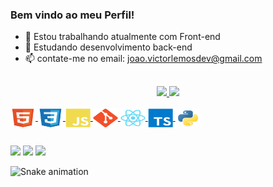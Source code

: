 ### Bem vindo ao meu Perfil!


- 🔭 Estou trabalhando atualmente com Front-end
- 🌱 Estudando desenvolvimento back-end
- 📫 contate-me no email: joao.victorlemosdev@gmail.com

##

<div align="center">
  <a href="https://github.com/jhonlemos">
  <img height="180em"  src="https://github-readme-stats.vercel.app/api?username=jhonlemos&show_icons=true&theme=tokyonight&include_all_commits=true&count_private=true"/>
  <img height="180em"  src="https://github-readme-stats.vercel.app/api/top-langs/?username=jhonlemos&layout=compact&langs_count=7&theme=tokyonight"/>
</div>

<div style="display: inline_block"><br>
 <img align="center" alt="Jhon-HTML" height="30" width="40" src="https://raw.githubusercontent.com/devicons/devicon/master/icons/html5/html5-original.svg">
  <img align="center" alt="Jhon-CSS" height="30" width="40" src="https://raw.githubusercontent.com/devicons/devicon/master/icons/css3/css3-original.svg">
 <img align="center" alt="Jhon-Js" height="30" width="40" src="https://raw.githubusercontent.com/devicons/devicon/master/icons/javascript/javascript-plain.svg">
   <img align="center" alt="Jhon-git" height="30" width="40" src="https://raw.githubusercontent.com/devicons/devicon/master/icons/git/git-original.svg">
  <img align="center" alt="Jhon-React" height="30" width="40" src="https://raw.githubusercontent.com/devicons/devicon/master/icons/react/react-original.svg">
    <img align="center" alt="Jhon-Ts" height="30" width="40" src="https://raw.githubusercontent.com/devicons/devicon/master/icons/typescript/typescript-plain.svg">
  <img align="center" alt="Jhon-Python" height="30" width="40" src="https://raw.githubusercontent.com/devicons/devicon/master/icons/python/python-original.svg">
</div>
  
  ##
 
<div> 
  <a href="https://www.instagram.com/joaovictor.s.l/" target="_blank"><img src="https://img.shields.io/badge/-Instagram-%23E4405F?style=for-the-badge&logo=instagram&logoColor=white" target="_blank"></a>
  <a href = "mailto:joao.victorlemosdev@gmail.com"><img src="https://img.shields.io/badge/-Gmail-%23333?style=for-the-badge&logo=gmail&logoColor=white" target="_blank"></a>
  <a href="https://www.linkedin.com/in/jo%C3%A3o-victor-lemos/" target="_blank"><img src="https://img.shields.io/badge/-LinkedIn-%230077B5?style=for-the-badge&logo=linkedin&logoColor=white" target="_blank"></a> 
 
  ![Snake animation](https://github.com/jhonlemos/jhonlemos/blob/output/github-contribution-grid-snake.svg)
 

